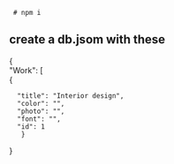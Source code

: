    
     
       
   
  
     # npm i    
      
## create a db.jsom with these      
       
{  
  "Work": [   
    {     
     
      "title": "Interior design",   
      "color": "",   
      "photo": "", 
      "font": "",  
      "id": 1    
       } 
}  
 
 
